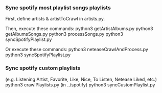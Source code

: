 ### Sync spotify most playlist songs playlists
First, define artists & artistToCrawl in artists.py.

Then, execute these commands:
python3 getArtistAlbums.py
python3 getAlbumsSongs.py
python3 processSongs.py
python3 syncSpotifyPlaylist.py

Or execute these commands:
python3 neteaseCrawlAndProcess.py
python3 syncSpotifyPlaylist.py


### Sync spotify custom playlists
(e.g. Listening Artist, Favorite, Like, Nice, To Listen, Netease Liked, etc.)
python3 crawlPlaylists.py  (in ../spotify)
python3 syncCustomPlaylist.py